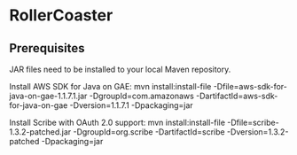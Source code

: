 RollerCoaster
=============

Prerequisites
-------------

JAR files need to be installed to your local Maven repository. 

Install AWS SDK for Java on GAE:
mvn install:install-file -Dfile=aws-sdk-for-java-on-gae-1.1.7.1.jar -DgroupId=com.amazonaws -DartifactId=aws-sdk-for-java-on-gae -Dversion=1.1.7.1 -Dpackaging=jar

Install Scribe with OAuth 2.0 support:
mvn install:install-file -Dfile=scribe-1.3.2-patched.jar -DgroupId=org.scribe -DartifactId=scribe -Dversion=1.3.2-patched -Dpackaging=jar
